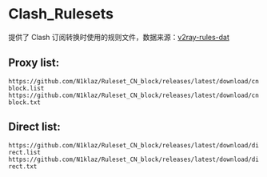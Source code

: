 # Clash_Rulesets
提供了 Clash 订阅转换时使用的规则文件，数据来源：[v2ray-rules-dat
](https://github.com/Loyalsoldier/v2ray-rules-dat)

## Proxy list:  
`https://github.com/N1klaz/Ruleset_CN_block/releases/latest/download/cnblock.list`  
`https://github.com/N1klaz/Ruleset_CN_block/releases/latest/download/cnblock.txt` 
## Direct list:  
`https://github.com/N1klaz/Ruleset_CN_block/releases/latest/download/direct.list` 
`https://github.com/N1klaz/Ruleset_CN_block/releases/latest/download/direct.txt`  
  
